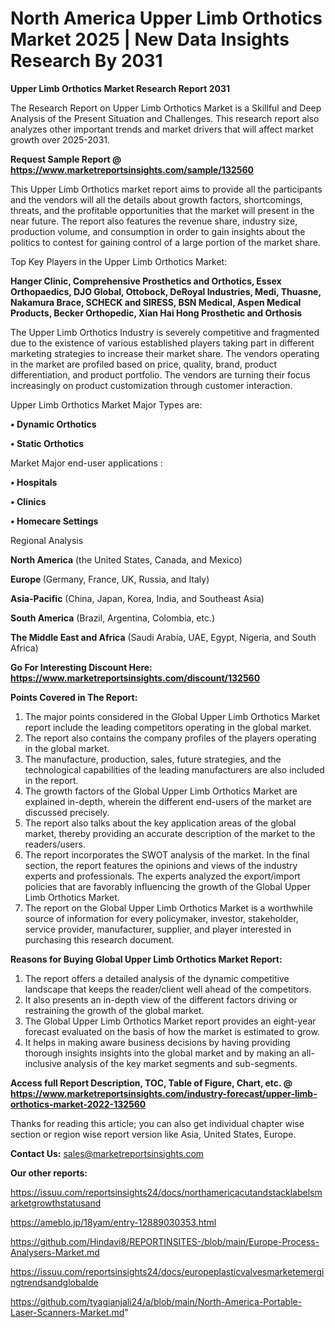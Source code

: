 # North America Upper Limb Orthotics Market 2025 | New Data Insights Research By 2031

<strong>Upper Limb Orthotics Market Research Report 2031</strong>

The Research Report on Upper Limb Orthotics Market is a Skillful and Deep Analysis of the Present Situation and Challenges. This research report also analyzes other important trends and market drivers that will affect market growth over 2025-2031.

<strong>Request Sample Report @ <a href=https://www.marketreportsinsights.com/sample/132560>https://www.marketreportsinsights.com/sample/132560</a></strong>

This Upper Limb Orthotics market report aims to provide all the participants and the vendors will all the details about growth factors, shortcomings, threats, and the profitable opportunities that the market will present in the near future. The report also features the revenue share, industry size, production volume, and consumption in order to gain insights about the politics to contest for gaining control of a large portion of the market share.

Top Key Players in the Upper Limb Orthotics Market:

<strong>Hanger Clinic, Comprehensive Prosthetics and Orthotics, Essex Orthopaedics, DJO Global, Ottobock, DeRoyal Industries, Medi, Thuasne, Nakamura Brace, SCHECK and SIRESS, BSN Medical, Aspen Medical Products, Becker Orthopedic, Xian Hai Hong Prosthetic and Orthosis</strong>

The Upper Limb Orthotics Industry is severely competitive and fragmented due to the existence of various established players taking part in different marketing strategies to increase their market share. The vendors operating in the market are profiled based on price, quality, brand, product differentiation, and product portfolio. The vendors are turning their focus increasingly on product customization through customer interaction.

Upper Limb Orthotics Market Major Types are:

<strong>• Dynamic Orthotics

• Static Orthotics</strong>

Market Major end-user applications :

<strong>• Hospitals

• Clinics

• Homecare Settings</strong>

Regional Analysis

</u><strong><b>North America</b></strong> (the United States, Canada, and Mexico)

<strong><b>Europe </b></strong>(Germany, France, UK, Russia, and Italy)

<strong><b>Asia-Pacific</b></strong> (China, Japan, Korea, India, and Southeast Asia)

<strong><b>South America</b></strong> (Brazil, Argentina, Colombia, etc.)

<strong><b>The Middle East and Africa</b></strong> (Saudi Arabia, UAE, Egypt, Nigeria, and South Africa)

<strong>Go For Interesting Discount Here: <a href=https://www.marketreportsinsights.com/discount/132560>https://www.marketreportsinsights.com/discount/132560</a></strong>

<strong>Points Covered in The Report:</strong>
<ol>
  <li>The major points considered in the Global Upper Limb Orthotics Market report include the leading competitors operating in the global market.</li>
  <li>The report also contains the company profiles of the players operating in the global market.</li>
  <li>The manufacture, production, sales, future strategies, and the technological capabilities of the leading manufacturers are also included in the report.</li>
  <li>The growth factors of the Global Upper Limb Orthotics Market are explained in-depth, wherein the different end-users of the market are discussed precisely.</li>
  <li>The report also talks about the key application areas of the global market, thereby providing an accurate description of the market to the readers/users.</li>
  <li>The report incorporates the SWOT analysis of the market. In the final section, the report features the opinions and views of the industry experts and professionals. The experts analyzed the export/import policies that are favorably influencing the growth of the Global Upper Limb Orthotics Market.</li>
  <li>The report on the Global Upper Limb Orthotics Market is a worthwhile source of information for every policymaker, investor, stakeholder, service provider, manufacturer, supplier, and player interested in purchasing this research document.</li>
</ol>
<strong>Reasons for Buying Global Upper Limb Orthotics Market Report:</strong>

<ol>
  <li>The report offers a detailed analysis of the dynamic competitive landscape that keeps the reader/client well ahead of the competitors.</li>
  <li>It also presents an in-depth view of the different factors driving or restraining the growth of the global market.</li>
  <li>The Global Upper Limb Orthotics Market report provides an eight-year forecast evaluated on the basis of how the market is estimated to grow.</li>
  <li>It helps in making aware business decisions by having providing thorough insights insights into the global market and by making an all-inclusive analysis of the key market segments and sub-segments.</li>
</ol>
<strong>Access full Report Description, TOC, Table of Figure, Chart, etc. @ <a href=https://www.marketreportsinsights.com/industry-forecast/upper-limb-orthotics-market-2022-132560>https://www.marketreportsinsights.com/industry-forecast/upper-limb-orthotics-market-2022-132560</a></strong>


Thanks for reading this article; you can also get individual chapter wise section or region wise report version like Asia, United States, Europe.

<strong>Contact Us:</strong>
sales@marketreportsinsights.com

<strong>Our other reports:</strong>

<a href=https://issuu.com/reportsinsights24/docs/northamericacutandstacklabelsmarketgrowthstatusand>https://issuu.com/reportsinsights24/docs/northamericacutandstacklabelsmarketgrowthstatusand</a>

<a href=https://ameblo.jp/18yam/entry-12889030353.html>https://ameblo.jp/18yam/entry-12889030353.html</a>

<a href=https://github.com/Hindavi8/REPORTINSITES-/blob/main/Europe-Process-Analysers-Market.md>https://github.com/Hindavi8/REPORTINSITES-/blob/main/Europe-Process-Analysers-Market.md</a>

<a href=https://issuu.com/reportsinsights24/docs/europeplasticvalvesmarketemergingtrendsandglobalde>https://issuu.com/reportsinsights24/docs/europeplasticvalvesmarketemergingtrendsandglobalde</a>

<a href=https://github.com/tyagianjali24/a/blob/main/North-America-Portable-Laser-Scanners-Market.md>https://github.com/tyagianjali24/a/blob/main/North-America-Portable-Laser-Scanners-Market.md</a>"
